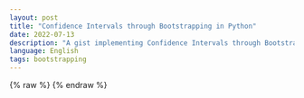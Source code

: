```yaml
---
layout: post
title: "Confidence Intervals through Bootstrapping in Python"
date: 2022-07-13
description: "A gist implementing Confidence Intervals through Bootstrapping in Python"
language: English
tags: bootstrapping
---
```


{% raw %} <script src="https://gist.github.com/StrikingLoo/f309573b19d075751ebf010c4c863b9a.js"></script> {% endraw %}
